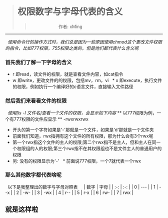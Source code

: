 > # 权限数字与字母代表的含义
>>                        作者: xMing
---                      
&nbsp; *使用命令行的操作方式时，我们总是因为一些原因使用chmod这个更改文件权限的指令，比如777权限，755权限之类的，但是他们都代表什么含义呢*
 ### 首先我们了解一下字母的含义
   * r 即read，读文件的权限，就是查看文件内容，如cat指令
   * w 即write，更改文件的的权限，包括mv，rm，vi
   * x 即execute，执行文件的权限，例如执行一个编译好的c语言文件，直接输入文件路径
 ### 然后我们来看看文件的权限
 &nbsp; *使用[ls -l 文件名]查看一个文件的权限，会显示如下内容*
   ** 以777权限为例，一个有777权限的文件应显示 **
      -rwxrwxrwx  
   * 开头的第一个字符如果是'-'那就是一个文件，如果是'd'那就是一个文件夹
   * 前面我们知道，rwx指拥有这个文件的所有权限，那为什么会有3个rwx呢
   * 第一个rwx指这个文件的主人的权限;第二个rwx指不是主人，但和主人在同一个权限组的人的权限;第三个rwx指不在其权限组也不是文件主人的普通用户的权限
   * 另: 没有的权限显示为'-'
   * 前面说777权限，一个7就代表一个rwx
 ### 那么其他数字都代表啥呢
   以下是我整理出的数字与字母对照表    
| 数字 | 字母 |
| :-: | :-: |
|  0  | --- |
|  1  | --x |
|  2  | -w- |
|  3  | -wx |
|  4  | r-- |
|  5  | r-x |
|  6  | rw- |
|  7  | rwx |
## 就是这样啦  
